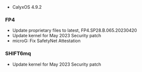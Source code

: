 * CalyxOS 4.9.2

### FP4
* Update proprietary files to latest, FP4.SP28.B.065.20230420
* Update kernel for May 2023 Security patch
* microG: Fix SafetyNet Attestation

### SHIFT6mq
* Update kernel for May 2023 Security patch
